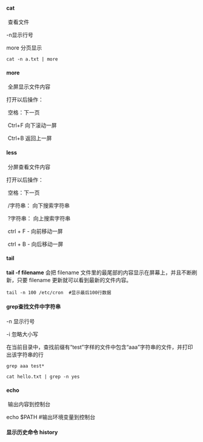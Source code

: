 ####   cat

​	查看文件

-n显示行号

more 分页显示

```shell
cat -n a.txt | more
```

####  more

​	全屏显示文件内容

打开以后操作：

​	空格：下一页

​	Ctrl+F 向下滚动一屏

​	Ctrl+B 返回上一屏

####  less

​	分屏查看文件内容



打开以后操作：

​	空格：下一页

​	/字符串： 向下搜索字符串

​	?字符串： 向上搜索字符串

​	ctrl + F - 向前移动一屏

​	ctrl + B - 向后移动一屏



####   tail 

**tail -f filename** 会把 filename 文件里的最尾部的内容显示在屏幕上，并且不断刷新，只要 filename 更新就可以看到最新的文件内容。

```shell
tail -n 100 /etc/cron  #显示最后100行数据
```



####   grep查找文件中字符串

-n 显示行号

-i 忽略大小写

在当前目录中，查找前缀有“test”字样的文件中包含“aaa”字符串的文件，并打印出该字符串的行

```shell
grep aaa test*

cat hello.txt | grep -n yes
```



####   echo

​	输出内容到控制台

echo $PATH #输出环境变量到控制台



####  显示历史命令 history

